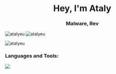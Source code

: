 <h1 align="center">Hey, I'm Ataly</h1>
<h3 align="center">Malware, Rev</h3>

<p><img align="left" src="https://github-readme-stats.vercel.app/api/top-langs?username=atalyeu&show_icons=true&theme=dark&locale=en&layout=compact" alt="atalyeu" /></p>
<p><img align="center" src="https://github-readme-streak-stats.herokuapp.com/?user=atalyeu&theme=dark" alt="atalyeu" /></p>



<p align="left"> <img src="https://komarev.com/ghpvc/?username=atalyeu&label=Profile%20views&color=0e75b6&style=flat" alt="atalyeu" /> </p>

<h3 align="left">Languages and Tools:</h3>

  <a href="https://skillicons.dev">
    <img src="https://skillicons.dev/icons?i=c,cpp,cs,ts,py,docker,linux,express,nestjs" />
  </a>
